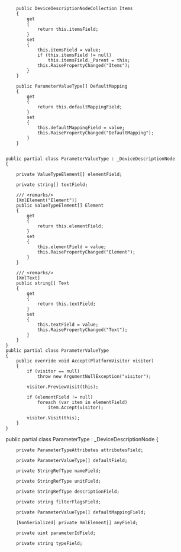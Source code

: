 
        public DeviceDescriptionNodeCollection Items
        {
            get
            {
                return this.itemsField;
            }
            set
            {
                this.itemsField = value;
                if (this.itemsField != null)
                    this.itemsField._Parent = this;
                this.RaisePropertyChanged("Items");
            }
        }

        public ParameterValueType[] DefaultMapping
        {
            get
            {
                return this.defaultMappingField;
            }
            set
            {
                this.defaultMappingField = value;
                this.RaisePropertyChanged("DefaultMapping");
            }
        }


    public partial class ParameterValueType : _DeviceDescriptionNode
    {

        private ValueTypeElement[] elementField;

        private string[] textField;

        /// <remarks/>
        [XmlElement("Element")]
        public ValueTypeElement[] Element
        {
            get
            {
                return this.elementField;
            }
            set
            {
                this.elementField = value;
                this.RaisePropertyChanged("Element");
            }
        }

        /// <remarks/>
        [XmlText]
        public string[] Text
        {
            get
            {
                return this.textField;
            }
            set
            {
                this.textField = value;
                this.RaisePropertyChanged("Text");
            }
        }
    }
    public partial class ParameterValueType
    {
        public override void Accept(PlatformVisitor visitor)
        {
            if (visitor == null)
                throw new ArgumentNullException("visitor");

            visitor.PreviewVisit(this);

            if (elementField != null)
                foreach (var item in elementField)
                    item.Accept(visitor);

            visitor.Visit(this);
        }
    }




public partial class ParameterType : _DeviceDescriptionNode
    {

        private ParameterTypeAttributes attributesField;

        private ParameterValueType[] defaultField;

        private StringRefType nameField;

        private StringRefType unitField;

        private StringRefType descriptionField;

        private string filterFlagsField;

        private ParameterValueType[] defaultMappingField;

        [NonSerialized] private XmlElement[] anyField;

        private uint parameterIdField;

        private string typeField;



